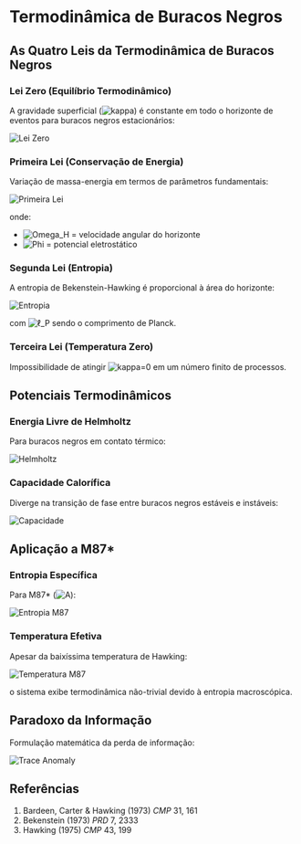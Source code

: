 # Termodinâmica de Buracos Negros

## As Quatro Leis da Termodinâmica de Buracos Negros

### Lei Zero (Equilíbrio Termodinâmico)
A gravidade superficial (![kappa](https://latex.codecogs.com/png.latex?\bg_transparent\color{white}\kappa)) é constante em todo o horizonte de eventos para buracos negros estacionários:

![Lei Zero](https://latex.codecogs.com/png.latex?\bg_transparent\color{white}\kappa%20=%20\text{constante})

### Primeira Lei (Conservação de Energia)
Variação de massa-energia em termos de parâmetros fundamentais:

![Primeira Lei](https://latex.codecogs.com/png.latex?\bg_transparent\color{white}dM%20=%20\frac{\kappa}{8\pi}dA%20+%20\Omega_H%20dJ%20+%20\Phi%20dQ)

onde:
- ![Omega_H](https://latex.codecogs.com/png.latex?\bg_transparent\color{white}\Omega_H) = velocidade angular do horizonte
- ![Phi](https://latex.codecogs.com/png.latex?\bg_transparent\color{white}\Phi) = potencial eletrostático

### Segunda Lei (Entropia)
A entropia de Bekenstein-Hawking é proporcional à área do horizonte:

![Entropia](https://latex.codecogs.com/png.latex?\bg_transparent\color{white}S_{BH}%20=%20\frac{k_B%20A}{4\ell_P^2})

com ![ℓ_P](https://latex.codecogs.com/png.latex?\bg_transparent\color{white}\ell_P%20=%20\sqrt{\hbar%20G/c^3}) sendo o comprimento de Planck.

### Terceira Lei (Temperatura Zero)
Impossibilidade de atingir ![kappa=0](https://latex.codecogs.com/png.latex?\bg_transparent\color{white}\kappa%20=%200) em um número finito de processos.

## Potenciais Termodinâmicos

### Energia Livre de Helmholtz
Para buracos negros em contato térmico:

![Helmholtz](https://latex.codecogs.com/png.latex?\bg_transparent\color{white}F%20=%20M%20-%20T_H%20S_{BH})

### Capacidade Calorífica
Diverge na transição de fase entre buracos negros estáveis e instáveis:

![Capacidade](https://latex.codecogs.com/png.latex?\bg_transparent\color{white}C%20=%20T_H\left(\frac{\partial%20S}{\partial%20T_H}\right)_{J,Q})

## Aplicação a M87*

### Entropia Específica
Para M87* (![A](https://latex.codecogs.com/png.latex?\bg_transparent\color{white}A%20\approx%2010^{42}\text{%20m}^2)):

![Entropia M87](https://latex.codecogs.com/png.latex?\bg_transparent\color{white}S_{BH}%20\approx%2010^{77}%20k_B)

### Temperatura Efetiva
Apesar da baixíssima temperatura de Hawking:

![Temperatura M87](https://latex.codecogs.com/png.latex?\bg_transparent\color{white}T_H%20\approx%2010^{-14}\text{%20K})

o sistema exibe termodinâmica não-trivial devido à entropia macroscópica.

## Paradoxo da Informação
Formulação matemática da perda de informação:

![Trace Anomaly](https://latex.codecogs.com/png.latex?\bg_transparent\color{white}\langle%20T^\mu_\mu%20\rangle%20=%20-\frac{\hbar%20c}{192\pi}%20R_{\alpha\beta\gamma\delta}R^{\alpha\beta\gamma\delta})

## Referências
1. Bardeen, Carter & Hawking (1973) *CMP* 31, 161  
2. Bekenstein (1973) *PRD* 7, 2333  
3. Hawking (1975) *CMP* 43, 199
